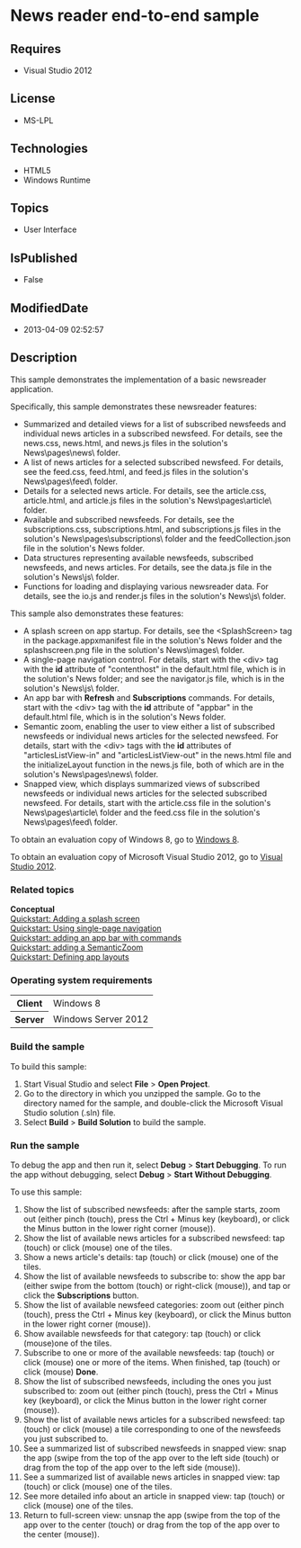 # News reader end-to-end sample
## Requires
* Visual Studio 2012
## License
* MS-LPL
## Technologies
* HTML5
* Windows Runtime
## Topics
* User Interface
## IsPublished
* False
## ModifiedDate
* 2013-04-09 02:52:57
## Description

<div id="mainSection">
<p>This sample demonstrates the implementation of a basic newsreader application.
</p>
<p>Specifically, this sample demonstrates these newsreader features:</p>
<ul>
<li>Summarized and detailed views for a list of subscribed newsfeeds and individual news articles in a subscribed newsfeed. For details, see the news.css, news.html, and news.js files in the solution's News\pages\news\ folder.
</li><li>A list of news articles for a selected subscribed newsfeed. For details, see the feed.css, feed.html, and feed.js files in the solution's News\pages\feed\ folder.
</li><li>Details for a selected news article. For details, see the article.css, article.html, and article.js files in the solution's News\pages\article\ folder.
</li><li>Available and subscribed newsfeeds. For details, see the subscriptions.css, subscriptions.html, and subscriptions.js files in the solution's News\pages\subscriptions\ folder and the feedCollection.json file in the solution's News folder.
</li><li>Data structures representing available newsfeeds, subscribed newsfeeds, and news articles. For details, see the data.js file in the solution's News\js\ folder.
</li><li>Functions for loading and displaying various newsreader data. For details, see the io.js and render.js files in the solution's News\js\ folder.
</li></ul>
<p></p>
<p>This sample also demonstrates these features:</p>
<ul>
<li>A splash screen on app startup. For details, see the &lt;SplashScreen&gt; tag in the package.appxmanifest file in the solution's News folder and the splashscreen.png file in the solution's News\images\ folder.
</li><li>A single-page navigation control. For details, start with the &lt;div&gt; tag with the
<b>id</b> attribute of &quot;contenthost&quot; in the default.html file, which is in the solution's News folder; and see the navigator.js file, which is in the solution's News\js\ folder.
</li><li>An app bar with <b>Refresh</b> and <b>Subscriptions</b> commands. For details, start with the &lt;div&gt; tag with the
<b>id</b> attribute of &quot;appbar&quot; in the default.html file, which is in the solution's News folder.
</li><li>Semantic zoom, enabling the user to view either a list of subscribed newsfeeds or individual news articles for the selected newsfeed. For details, start with the &lt;div&gt; tags with the
<b>id</b> attributes of &quot;articlesListView-in&quot; and &quot;articlesListView-out&quot; in the news.html file and the initializeLayout function in the news.js file, both of which are in the solution's News\pages\news\ folder.
</li><li>Snapped view, which displays summarized views of subscribed newsfeeds or individual news articles for the selected subscribed newsfeed. For details, start with the article.css file in the solution's News\pages\article\ folder and the feed.css file in the
 solution's News\pages\feed\ folder. </li></ul>
<p>To obtain an evaluation copy of Windows&nbsp;8, go to <a href="http://go.microsoft.com/fwlink/?LinkId=241655">
Windows&nbsp;8</a>.</p>
<p>To obtain an evaluation copy of Microsoft Visual Studio&nbsp;2012, go to <a href="http://go.microsoft.com/fwlink/?LinkId=241656">
Visual Studio&nbsp;2012</a>.</p>
<h3><a id="related_topics"></a>Related topics</h3>
<dl><dt><b>Conceptual</b> </dt><dt><a href="http://msdn.microsoft.com/library/windows/apps/Hh465346">Quickstart: Adding a splash screen</a>
</dt><dt><a href="http://msdn.microsoft.com/library/windows/apps/Hh452768">Quickstart: Using single-page navigation</a>
</dt><dt><a href="m_ui_controls.quickstart__adding_an_app_bar">Quickstart: adding an app bar with commands</a>
</dt><dt><a href="http://msdn.microsoft.com/library/windows/apps/Hh465492">Quickstart: adding a SemanticZoom</a>
</dt><dt><a href="http://msdn.microsoft.com/en-us/library/windows/apps/JJ150600">Quickstart: Defining app layouts</a>
</dt></dl>
<h3>Operating system requirements</h3>
<table>
<tbody>
<tr>
<th>Client</th>
<td><dt>Windows&nbsp;8 </dt></td>
</tr>
<tr>
<th>Server</th>
<td><dt>Windows Server&nbsp;2012 </dt></td>
</tr>
</tbody>
</table>
<h3>Build the sample</h3>
<p>To build this sample:</p>
<ol>
<li>Start Visual Studio and select <b>File</b> &gt; <b>Open Project</b>. </li><li>Go to the directory in which you unzipped the sample. Go to the directory named for the sample, and double-click the Microsoft Visual Studio solution (.sln) file.
</li><li>Select <b>Build</b> &gt; <b>Build Solution</b> to build the sample. </li></ol>
<p></p>
<h3>Run the sample</h3>
<p>To debug the app and then run it, select <b>Debug</b> &gt; <b>Start Debugging</b>. To run the app without debugging, select
<b>Debug</b> &gt; <b>Start Without Debugging</b>.</p>
<p>To use this sample:</p>
<ol>
<li>Show the list of subscribed newsfeeds: after the sample starts, zoom out (either pinch (touch), press the Ctrl &#43; Minus key (keyboard), or click the Minus button in the lower right corner (mouse)).
</li><li>Show the list of available news articles for a subscribed newsfeed: tap (touch) or click (mouse) one of the tiles.
</li><li>Show a news article's details: tap (touch) or click (mouse) one of the tiles.
</li><li>Show the list of available newsfeeds to subscribe to: show the app bar (either swipe from the bottom (touch) or right-click (mouse)), and tap or click the
<b>Subscriptions</b> button. </li><li>Show the list of available newsfeed categories: zoom out (either pinch (touch), press the Ctrl &#43; Minus key (keyboard), or click the Minus button in the lower right corner (mouse)).
</li><li>Show available newsfeeds for that category: tap (touch) or click (mouse)one of the tiles.
</li><li>Subscribe to one or more of the available newsfeeds: tap (touch) or click (mouse) one or more of the items. When finished, tap (touch) or click (mouse)
<b>Done</b>. </li><li>Show the list of subscribed newsfeeds, including the ones you just subscribed to: zoom out (either pinch (touch), press the Ctrl &#43; Minus key (keyboard), or click the Minus button in the lower right corner (mouse)).
</li><li>Show the list of available news articles for a subscribed newsfeed: tap (touch) or click (mouse) a tile corresponding to one of the newsfeeds you just subscribed to.
</li><li>See a summarized list of subscribed newsfeeds in snapped view: snap the app (swipe from the top of the app over to the left side (touch) or drag from the top of the app over to the left side (mouse)).
</li><li>See a summarized list of available news articles in snapped view: tap (touch) or click (mouse) one of the tiles.
</li><li>See more detailed info about an article in snapped view: tap (touch) or click (mouse) one of the tiles.
</li><li>Return to full-screen view: unsnap the app (swipe from the top of the app over to the center (touch) or drag from the top of the app over to the center (mouse)).
</li></ol>
</div>
